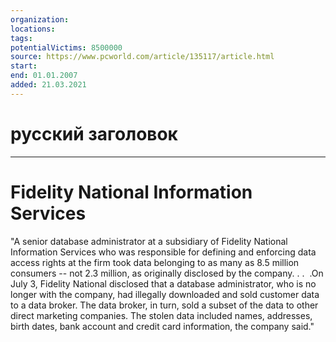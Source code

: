 ```yaml
---
organization: 
locations: 
tags: 
potentialVictims: 8500000
source: https://www.pcworld.com/article/135117/article.html
start: 
end: 01.01.2007
added: 21.03.2021
---
```


# русский заголовок

---

# Fidelity National Information Services

"A senior database administrator at a subsidiary of Fidelity National Information Services who was responsible for defining and enforcing data access rights at the firm took data belonging to as many as 8.5 million consumers -- not 2.3 million, as originally disclosed by the company. . .  .On July 3, Fidelity National disclosed that a database administrator, who is no longer with the company, had illegally downloaded and sold customer data to a data broker. The data broker, in turn, sold a subset of the data to other direct marketing companies. The stolen data included names, addresses, birth dates, bank account and credit card information, the company said."
